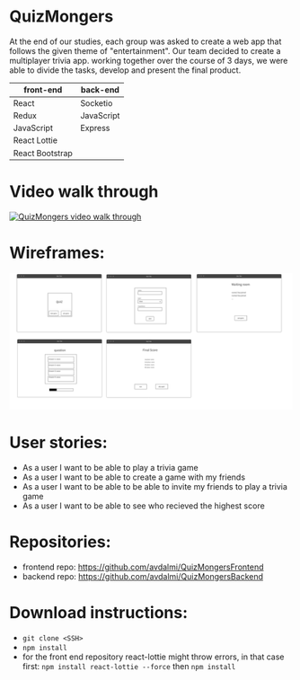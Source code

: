 # QuizMongers

At the end of our studies, each group was asked to create a web app that follows the given theme of "entertainment". Our team decided to create a multiplayer trivia app. working together over the course of 3 days, we were able to divide the tasks, develop and present the final product.

| front-end       | back-end   |
| --------------- | ---------- |
| React           | Socketio   |
| Redux           | JavaScript |
| JavaScript      | Express    |
| React Lottie    |            |
| React Bootstrap |            |

# Video walk through

[![QuizMongers video walk through](https://img.youtube.com/vi/YkFYuE3SvBY/0.jpg)](https://www.youtube.com/watch?v=YkFYuE3SvBY)

# Wireframes:

![wireframes for website](./src/assets/QuizMongersWireframe.png)

# User stories:

- As a user I want to be able to play a trivia game
- As a user I want to be able to create a game with my friends
- As a user I want to be able to be able to invite my friends to play a trivia game
- As a user I want to be able to see who recieved the highest score

# Repositories:

- frontend repo: https://github.com/avdalmi/QuizMongersFrontend
- backend repo: https://github.com/avdalmi/QuizMongersBackend

# Download instructions:

- `git clone <SSH>`
- `npm install `
- for the front end repository react-lottie might throw errors, in that case first: `npm install react-lottie --force` then `npm install`
